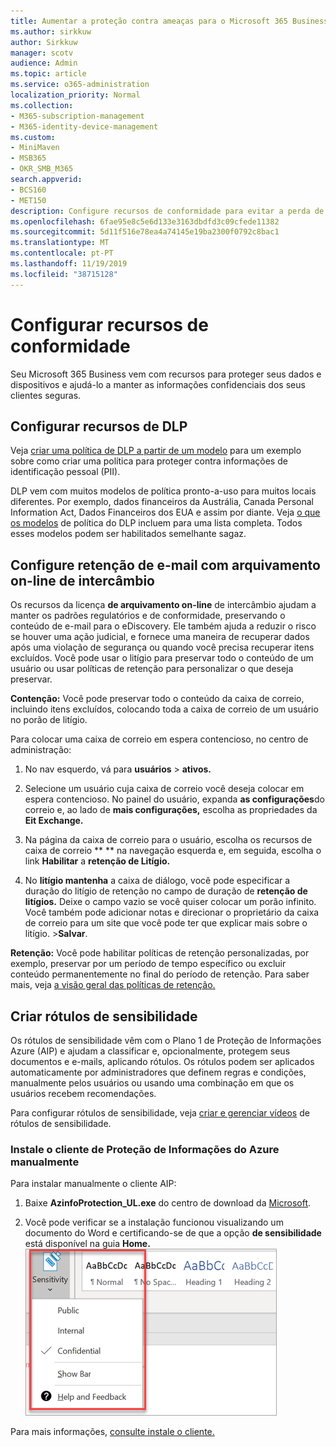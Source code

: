 ```yaml
---
title: Aumentar a proteção contra ameaças para o Microsoft 365 Business
ms.author: sirkkuw
author: Sirkkuw
manager: scotv
audience: Admin
ms.topic: article
ms.service: o365-administration
localization_priority: Normal
ms.collection:
- M365-subscription-management
- M365-identity-device-management
ms.custom:
- MiniMaven
- MSB365
- OKR_SMB_M365
search.appverid:
- BCS160
- MET150
description: Configure recursos de conformidade para evitar a perda de dados e rotular dados confidenciais.
ms.openlocfilehash: 6fae95e8c5e6d133e3163dbdfd3c09cfede11382
ms.sourcegitcommit: 5d11f516e78ea4a74145e19ba2300f0792c8bac1
ms.translationtype: MT
ms.contentlocale: pt-PT
ms.lasthandoff: 11/19/2019
ms.locfileid: "38715128"
---
```

# <a name="set-up-compliance-features"></a>Configurar recursos de conformidade

Seu Microsoft 365 Business vem com recursos para proteger seus dados e dispositivos e ajudá-lo a manter as informações confidenciais dos seus clientes seguras.

## <a name="set-up-dlp-features"></a>Configurar recursos de DLP

Veja [criar uma política de DLP a partir de um modelo](https://support.office.com/article/59414438-99f5-488b-975c-5023f2254369) para um exemplo sobre como criar uma política para proteger contra informações de identificação pessoal (PII). 
  
DLP vem com muitos modelos de política pronto-a-uso para muitos locais diferentes. Por exemplo, dados financeiros da Austrália, Canada Personal Information Act, Dados Financeiros dos EUA e assim por diante. Veja [o que os modelos](https://support.office.com/article/c2e588d3-8f4f-4937-a286-8c399f28953a) de política do DLP incluem para uma lista completa. Todos esses modelos podem ser habilitados semelhante sagaz. 
  
## <a name="set-up-email-retention-with-exchange-online-archiving"></a>Configure retenção de e-mail com arquivamento on-line de intercâmbio

 Os recursos da licença **de arquivamento on-line** de intercâmbio ajudam a manter os padrões regulatórios e de conformidade, preservando o conteúdo de e-mail para o eDiscovery. Ele também ajuda a reduzir o risco se houver uma ação judicial, e fornece uma maneira de recuperar dados após uma violação de segurança ou quando você precisa recuperar itens excluídos. Você pode usar o litígio para preservar todo o conteúdo de um usuário ou usar políticas de retenção para personalizar o que deseja preservar.
  
**Contenção:** Você pode preservar todo o conteúdo da caixa de correio, incluindo itens excluídos, colocando toda a caixa de correio de um usuário no porão de litígio. 
    
Para colocar uma caixa de correio em espera contencioso, no centro de administração:
    
1. No nav esquerdo, vá para **usuários** \> **ativos.**
    
2. Selecione um usuário cuja caixa de correio você deseja colocar em espera contencioso. No painel do usuário, expanda **as configurações**do correio e, ao lado de **mais configurações,** escolha as propriedades da **Eit Exchange.**
    
3. Na página da caixa de correio para o usuário, escolha os recursos de caixa de correio ** ** na navegação esquerda e, em seguida, escolha o link **Habilitar** a **retenção de Litígio.**
    
4. No **litígio mantenha** a caixa de diálogo, você pode especificar a duração do litígio de retenção no campo de duração de **retenção de litígios.** Deixe o campo vazio se você quiser colocar um porão infinito. Você também pode adicionar notas e direcionar o proprietário da caixa de correio para um site que você pode ter que explicar mais sobre o litígio. \>**Salvar**.
    
**Retenção:** Você pode habilitar políticas de retenção personalizadas, por exemplo, preservar por um período de tempo específico ou excluir conteúdo permanentemente no final do período de retenção. Para saber mais, veja [a visão geral das políticas de retenção.](https://support.office.com/article/5e377752-700d-4870-9b6d-12bfc12d2423)

## <a name="set-up-sensitivity-labels"></a>Criar rótulos de sensibilidade

Os rótulos de sensibilidade vêm com o Plano 1 de Proteção de Informações Azure (AIP) e ajudam a classificar e, opcionalmente, protegem seus documentos e e-mails, aplicando rótulos. Os rótulos podem ser aplicados automaticamente por administradores que definem regras e condições, manualmente pelos usuários ou usando uma combinação em que os usuários recebem recomendações.

Para configurar rótulos de sensibilidade, veja [criar e gerenciar vídeos](https://support.office.com/article/2fb96b54-7dd2-4f0c-ac8d-170790d4b8b9) de rótulos de sensibilidade.



### <a name="install-the-azure-information-protection-client-manually"></a>Instale o cliente de Proteção de Informações do Azure manualmente

Para instalar manualmente o cliente AIP:

1. Baixe **AzinfoProtection_UL.exe** do centro de download da [Microsoft](https://www.microsoft.com/download/details.aspx?id=53018).
 
2. Você pode verificar se a instalação funcionou visualizando um documento do Word e certificando-se de que a opção **de sensibilidade** está disponível na guia **Home.**
<br/>![Guia de proteção drop-down em um documento do Word.](media/word-sensitivity.png)

Para mais informações, [consulte instale o cliente.](https://docs.microsoft.com/azure/information-protection/infoprotect-tutorial-step3)
